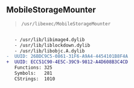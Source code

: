 ## MobileStorageMounter

> `/usr/libexec/MobileStorageMounter`

```diff

   - /usr/lib/libimage4.dylib
   - /usr/lib/liblockdown.dylib
   - /usr/lib/libobjc.A.dylib
-  UUID: 26BDC9C5-0861-31F6-A9A4-4454101B8F4A
+  UUID: ECC51C90-4E5C-39C9-9812-A4D608B3C4CD
   Functions: 325
   Symbols:   281
   CStrings:  1010

```
